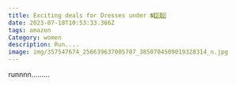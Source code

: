 ```yaml
---
title: Exciting deals for Dresses under 💲2️⃣0️⃣
date: 2023-07-18T10:53:33.366Z
tags: amazon
Category: women
description: Run....
image: img/357547674_256639637005707_3850704509019328314_n.jpg
---
```

r﻿unnnn.........